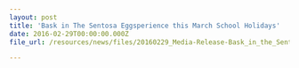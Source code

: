 ```yaml
---
layout: post
title: 'Bask in The Sentosa Eggsperience this March School Holidays'
date: 2016-02-29T00:00:00.000Z
file_url: /resources/news/files/20160229_Media-Release-Bask_in_the_Sentosa_Eggsperience_this_March_holidays.pdf

---
```

